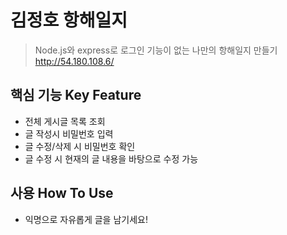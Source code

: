 # 김정호 항해일지



> Node.js와 express로 로그인 기능이 없는 나만의 항해일지 만들기
http://54.180.108.6/

## 핵심 기능  Key Feature
- 전체 게시글 목록 조회
- 글 작성시 비밀번호 입력
- 글 수정/삭제 시 비밀번호 확인
- 글 수정 시 현재의 글 내용을 바탕으로 수정 가능

## 사용 How To Use
- 익명으로 자유롭게 글을 남기세요!
